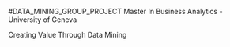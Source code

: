 
#DATA_MINING_GROUP_PROJECT
Master In Business Analytics - University of Geneva

Creating Value Through Data Mining

